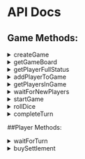 # API Docs

## Game Methods:

<details> 
    <summary>createGame</summary><p>
   
   This should be called on the landing page to create a game.
    
   - URL: ```/api/game/createGame```
   - **Required Parameters**: ```game_name: String```
   - Returns:    
      - ```game_id: String```
   - Example return: 
```javascript 
   { "game": {
                "game_id": String"
   }}
```
</p></details>
<details> 
    <summary>getGameBoard</summary><p>
   
  Returns structure of the Game Board 
  
  - URL: ```/api/game/getGameBoard```
  - **Required Parameters**: ```None```
  - Returns:
    - Settlement objects array: 
       - settlement_id:
         - ```settlement_id: String``` 
         - ```settlement_color: String```
         - ```settlement_row: Int```
         - ```settlement_column: Int```
         - ```"nearby_tiles: [ String ]```
    - Road objects array:
       - road_id: 
         - ```road_id: String``` 
         - ```road_color: String```
         - ```road_row: Int```
         - ```road_column: Int```
    - Tile objects array: 
       - tile_id: 
         - ```tile_id: String```
         - ```tile_type: String``` (terrain/water)
         - ```tile_resource: String``` (wool, brick, grain, lumber, ore)
         - ```tile_row: Int```
         - ```tile_column: Int```
         - tile_token object:
            - ```tile_color: String```
            - ```tile_digit: Int```
            - ```tile_pips: Int```
      
  - Example return (not a full board object, just examples of each object type): 
```javascript 
   { "Roads": [ 
          { "r8,4": {
                  "road_column": 4,
                  "road_row": 8,
                  "road_color": "grey",
                  "road_id": "r8,4"
            } },
          { "r8,5": {
                  "road_column": 5,
                  "road_row": 8,
                  "road_color": "grey",
                  "road_id": "r8,5"
           } }],
     "Tiles": [
          { "t6,2": {
                  "tile_type": "terrain",
                  "tile_column": 2,
                  "tile_resource": "wool",
                  "tile_token": {
                               "token_color": "black",
                               "token_digit": 4,
                               "token_pips": 3
                   },
                  "tile_id": "t6,2",
                  "tile_row": 6
          }},
          { "t6,3": {
                  "tile_type": "terrain",
                  "tile_column": 3,
                  "tile_resource": "ore",
                  "tile_token": {
                               "token_color": "red",
                               "token_digit": 8,
                               "token_pips": 5
                   },
                  "tile_id": "t6,3",
                  "tile_row": 6
          }},
          { "t2,5": {
                  "tile_column": 5,
                  "tile_id": "t2,5",
                  "tile_row": 2,
                  "tile_type": "water"
           } }],
     "Settlements": [
          { "s5,6": {
                  "settlement_color": "grey",
                  "settlement_column": 6,
                  "settlement_row": 5,
                  "settlement_id": "s5,6",
                  "nearby_tiles": [
                               "t5,4",
                               "t6,3",
                               "t6,4"
                  ] } },
          { "s5,8": {
                  "settlement_color": "grey",
                  "settlement_column": 8,
                  "settlement_row": 5,
                  "settlement_id": "s5,8",
                  "nearby_tiles": [
                               "t5,5",
                               "t6,4",
                               "t6,5"
                  ] 
          } } 
   ] }
```
</p></details>
<details> 
    <summary>getPlayerFullStatus</summary><p>
   
   This should be called right when a player hits the game page, that way we can see if they are even able to participate or if the game is full
   
   - URL: ```/api/game/getPlayerFullStatus```
   - **Required Parameters**: ```None```
   - Returns:   
      - ```player_count: Int``` 
      - ```game_is_full: Bool```
      
   - Example return: 
```javascript 
    { "player_full_status":  {
                  "player_count": "2", 
                  "game_is_full": "False"
    }}
```
</p></details>
<details> 
    <summary>addPlayerToGame</summary><p>
   
   This adds a player to the game
   
   - URL: ```/api/game/addPlayerToGame```
   - **Required Parameters**:    
      - ```player_name: String```
      - ```player_age: Int```   
   - Returns:    
      - Game object:    
         - ```player_count: Int```     
         - ```game_is_full: Bool```    
      - Player object:    
         - ```player_id: String``` 
         - ```player_name: String```
         
   - Example return: 
```javascript 
   { "game":  {
                  "player_count": "2", 
                  "game_is_full": "False"
     "player":  {
                  "player_id": "XF093D", 
                  "player_name": "Player 3",
                  "player_color": "orange"
   }}
```
</p></details>
<details> 
    <summary>getPlayersInGame</summary><p>
   
   Returns a list of players currently attached to the game
   
   - URL: ```/api/game/getPlayersInGame```
   - **Required Parameters**: ```None```
   - Returns:
      - Game object:
         - ```game_id: String```
         - ```game_player_count: Int```     
         - ```game_has_started: Bool``` 
      - Player array of player objects:    
         - ```player_id: String``` 
         - ```player_name: String```
         - ```owned_settlements: [ String ]```
         - ```player_age: Int```
         
   - Example return: 
```javascript 
   { "Players":  [ 
           { "player":  {
                  "player_id": "XF093D", 
                  "player_name": "Nick",
                  "player_age": "32",
                  "owned_settlements": ["s4,5", "s5,7", "s2,7", "s2,6"],
                  "player_color": "white"
            },
            { "player":  {
                  "player_id": "IIZ892", 
                  "player_name": "Tom",
                  "player_age": "30",
                  "owned_settlements": ["s2,4"],
                  "player_color": "blue"
            },
            { "player":  {
                  "player_id": "3FD745", 
                  "player_name": "Harry",
                  "player_age": "43",
                  "owned_settlements": ["s6,2", "s3,7"],
                  "player_color": "orange"
            }
   ]}
```
</p></details>
<details> 
    <summary>waitForNewPlayers</summary><p>
   
   Waits for new players to join the game, or for the game to start, then calls /game/getPlayersInGame
   
   - URL: ```/api/game/waitForNewPlayers```
   - **Required Parameters**: ```None```
   - Returns:
      - Game object:
         - ```game_id: String```
         - ```game_player_count: Int```     
         - ```game_has_started: Bool``` 
      - Player array of player objects:    
         - ```player_id: String``` 
         - ```player_name: String```
         - ```owned_settlements: [ String ]```
         - ```player_age: Int```
         
   - Example return: 
```javascript 
   { "Game": {
          "game_id": "0RCDID",
          "game_has_started": "false",
          "game_player_count": "3"
     "Players":  [ 
           { "player":  {
                  "player_id": "XF093D", 
                  "player_name": "Nick",
                  "player_age": "32",
                  "owned_settlements": ["s4,5", "s5,7", "s2,7", "s2,6"],
                  "player_color": "white"
            },
            { "player":  {
                  "player_id": "IIZ892", 
                  "player_name": "Tom",
                  "player_age": "30",
                  "owned_settlements": ["s2,4"],
                  "player_color": "blue"
            },
            { "player":  {
                  "player_id": "3FD745", 
                  "player_name": "Harry",
                  "player_age": "43",
                  "owned_settlements": ["s6,2", "s3,7"],
                  "player_color": "orange"
            }
   ]}
```
</p></details>
<details> 
    <summary>startGame</summary><p>
   
   This should be called when all players are ready to start the game, once game is started players cannot be added
   
   - URL: ```/api/game/startGame```
   - **Required Parameters**: ```None```
   - Returns
     - ```success: Bool``` 

   - Example return: 
```javascript 
   { 
       "success": "True" 
   }
```
</p></details>
<details> 
    <summary>rollDice</summary><p>
   
   This is called to roll two dice, both dice and their total are returned
   
   - URL: ```/api/game/rollDice```
   - **Required Parameters**: ```None```
   - Returns
     - Roll object:
        - ```dice_one: Int``` 
        - ```dice_two: Int``` 
        - ```dice_total: In```
   - Example return: 
```javascript 
   { "Roll": {
           "dice_one": "2",
           "dice_total": "5",
           "dice_two": "3"
   }}
```
</p></details>
<details> 
    <summary>completeTurn</summary><p>
   
   This should be called when a player wishes to complete their turn and the turn progresses to the next player

   - URL: ```/api/game/completeTurn```
   - **Required Parameters**: ```None```
   - Returns
     - ```success: Bool```
     - ```new_current_player: String```

   - Example return: 
```javascript 
   { 
       "success": "True",
       "new_current_player": "X5EY14" 
   }
```
</p></details>

##Player Methods:
<details> 
    <summary>waitForTurn</summary><p>
   
   This should be called directly after a player's turn has completed or at the start of the game. It notifies the player when their turn is ready. **NOTE: This should be checked for a timeout, and if that is the case, resubmitted.** 
   
   - URL: ```/api/player/waitForTurn```
   - **Required Parameters**: ```None```
   - Returns
     - ```my_turn: Bool``` 

   - Example return: 
```javascript 
   { 
       "my_turn": "True" 
   }
```
</p></details>
<details> 
    <summary>buySettlement</summary><p>
   
   This should be called when buying (or assigning) a settlement to a player
   
   - URL: ```/api/player/buySettlement```
   - **Required Parameters**:
      - ```settlement_id: Stringt```
   - Returns:
      - success object
         - ```success: String``` ("success" or "fail")
      - Settlement object: 
         - ```settlement_id: String``` 
         - ```settlement_color: String```
         - ```settlement_row: Int```
         - ```settlement_column: Int```
         - ```nearby_tiles: [ String ]```
      - player object:    
         - ```player_id: String``` 
         - ```player_name: String```
         - ```owned_settlements: [ String ]```
   
   - Example return: 
```javascript 
   { "status": "success",
     "Settlement":  {
                  "settlement_color": "grey",
                  "settlement_column": 6,
                  "settlement_row": 5,
                  "settlement_id": "s5,6",
                  "nearby_tiles": ["t5,4", "t6,3", "t6,4"] 
     }
     "Player":  {
                  "player_id": "3FD745", 
                  "player_name": "Harry",
                  "owned_settlements": ["s5,6", "s3,7"],
     }}
```
</p></details>
    
